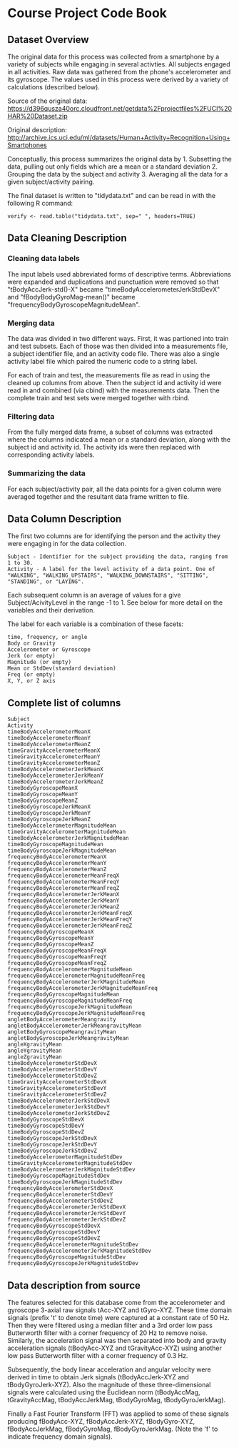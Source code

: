 Course Project Code Book
========================



Dataset Overview
----
The original data for this process was collected from a smartphone by a variety of subjects while engaging in several activties. All subjects engaged in all activities. Raw data was gathered from the phone's accelerometer and its gyroscope. The values used in this process were derived by a variety of calculations (described below).

Source of the original data: https://d396qusza40orc.cloudfront.net/getdata%2Fprojectfiles%2FUCI%20HAR%20Dataset.zip

Original description: http://archive.ics.uci.edu/ml/datasets/Human+Activity+Recognition+Using+Smartphones

Conceptually, this process summarizes the original data by 1. Subsetting the data, pulling out only fields which are a mean or a standard deviation 2. Grouping the data by the subject and activity 3. Averaging all the data for a given subject/activity pairing.

The final dataset is written to "tidydata.txt" and can be read in with the following R command:

    verify <- read.table("tidydata.txt", sep=" ", headers=TRUE)

Data Cleaning Description
----
### Cleaning data labels

The input labels used abbreviated forms of descriptive terms. Abbreviations were expanded and duplications and punctuation were removed so that "tBodyAccJerk-std()-X" became "timeBodyAccelerometerJerkStdDevX" and "fBodyBodyGyroMag-mean()" became "frequencyBodyGyroscopeMagnitudeMean".

### Merging data

The data was divided in two different ways. First, it was partioned into train and test subsets. Each of those was then divided into a measurements file, a subject identifier file, and an activity code file. There was also a single activity label file which paired the numeric code to a string label.

For each of train and test, the measurements file as read in using the cleaned up columns from above. Then the subject id and activity id were read in and combined (via cbind) with the measurements data. Then the complete train and test sets were merged together with rbind.

### Filtering data

From the fully merged data frame, a subset of columns was extracted where the columns indicated a mean or a standard deviation, along with the subject id and activity id. The activity ids were then replaced with corresponding activity labels.

### Summarizing the data

For each subject/activity pair, all the data points for a given column were averaged together and the resultant data frame written to file.

Data Column Description
----
The first two columns are for identifying the person and the activity they were engaging in for the data collection.

    Subject - Identifier for the subject providing the data, ranging from 1 to 30.
    Activity - A label for the level activity of a data point. One of "WALKING", "WALKING_UPSTAIRS", "WALKING_DOWNSTAIRS", "SITTING", "STANDING", or "LAYING".

Each subsequent column is an average of values for a give Subject/AcivityLevel in the range -1 to 1. See below for more detail on the variables and their derivation.

The label for each variable is a combination of these facets:

    time, frequency, or angle
    Body or Gravity
    Accelerometer or Gyroscope
    Jerk (or empty)
    Magnitude (or empty)
    Mean or StdDev(standard deviation)
    Freq (or empty)
    X, Y, or Z axis

Complete list of columns
----
    Subject
    Activity
    timeBodyAccelerometerMeanX
    timeBodyAccelerometerMeanY
    timeBodyAccelerometerMeanZ
    timeGravityAccelerometerMeanX
    timeGravityAccelerometerMeanY
    timeGravityAccelerometerMeanZ
    timeBodyAccelerometerJerkMeanX
    timeBodyAccelerometerJerkMeanY
    timeBodyAccelerometerJerkMeanZ
    timeBodyGyroscopeMeanX
    timeBodyGyroscopeMeanY
    timeBodyGyroscopeMeanZ
    timeBodyGyroscopeJerkMeanX
    timeBodyGyroscopeJerkMeanY
    timeBodyGyroscopeJerkMeanZ
    timeBodyAccelerometerMagnitudeMean
    timeGravityAccelerometerMagnitudeMean
    timeBodyAccelerometerJerkMagnitudeMean
    timeBodyGyroscopeMagnitudeMean
    timeBodyGyroscopeJerkMagnitudeMean
    frequencyBodyAccelerometerMeanX
    frequencyBodyAccelerometerMeanY
    frequencyBodyAccelerometerMeanZ
    frequencyBodyAccelerometerMeanFreqX
    frequencyBodyAccelerometerMeanFreqY
    frequencyBodyAccelerometerMeanFreqZ
    frequencyBodyAccelerometerJerkMeanX
    frequencyBodyAccelerometerJerkMeanY
    frequencyBodyAccelerometerJerkMeanZ
    frequencyBodyAccelerometerJerkMeanFreqX
    frequencyBodyAccelerometerJerkMeanFreqY
    frequencyBodyAccelerometerJerkMeanFreqZ
    frequencyBodyGyroscopeMeanX
    frequencyBodyGyroscopeMeanY
    frequencyBodyGyroscopeMeanZ
    frequencyBodyGyroscopeMeanFreqX
    frequencyBodyGyroscopeMeanFreqY
    frequencyBodyGyroscopeMeanFreqZ
    frequencyBodyAccelerometerMagnitudeMean
    frequencyBodyAccelerometerMagnitudeMeanFreq
    frequencyBodyAccelerometerJerkMagnitudeMean
    frequencyBodyAccelerometerJerkMagnitudeMeanFreq
    frequencyBodyGyroscopeMagnitudeMean
    frequencyBodyGyroscopeMagnitudeMeanFreq
    frequencyBodyGyroscopeJerkMagnitudeMean
    frequencyBodyGyroscopeJerkMagnitudeMeanFreq
    angletBodyAccelerometerMeangravity
    angletBodyAccelerometerJerkMeangravityMean
    angletBodyGyroscopeMeangravityMean
    angletBodyGyroscopeJerkMeangravityMean
    angleXgravityMean
    angleYgravityMean
    angleZgravityMean
    timeBodyAccelerometerStdDevX
    timeBodyAccelerometerStdDevY
    timeBodyAccelerometerStdDevZ
    timeGravityAccelerometerStdDevX
    timeGravityAccelerometerStdDevY
    timeGravityAccelerometerStdDevZ
    timeBodyAccelerometerJerkStdDevX
    timeBodyAccelerometerJerkStdDevY
    timeBodyAccelerometerJerkStdDevZ
    timeBodyGyroscopeStdDevX
    timeBodyGyroscopeStdDevY
    timeBodyGyroscopeStdDevZ
    timeBodyGyroscopeJerkStdDevX
    timeBodyGyroscopeJerkStdDevY
    timeBodyGyroscopeJerkStdDevZ
    timeBodyAccelerometerMagnitudeStdDev
    timeGravityAccelerometerMagnitudeStdDev
    timeBodyAccelerometerJerkMagnitudeStdDev
    timeBodyGyroscopeMagnitudeStdDev
    timeBodyGyroscopeJerkMagnitudeStdDev
    frequencyBodyAccelerometerStdDevX
    frequencyBodyAccelerometerStdDevY
    frequencyBodyAccelerometerStdDevZ
    frequencyBodyAccelerometerJerkStdDevX
    frequencyBodyAccelerometerJerkStdDevY
    frequencyBodyAccelerometerJerkStdDevZ
    frequencyBodyGyroscopeStdDevX
    frequencyBodyGyroscopeStdDevY
    frequencyBodyGyroscopeStdDevZ
    frequencyBodyAccelerometerMagnitudeStdDev
    frequencyBodyAccelerometerJerkMagnitudeStdDev
    frequencyBodyGyroscopeMagnitudeStdDev
    frequencyBodyGyroscopeJerkMagnitudeStdDev

Data description from source
----
The features selected for this database come from the accelerometer and gyroscope 3-axial raw signals tAcc-XYZ and tGyro-XYZ. These time domain signals (prefix 't' to denote time) were captured at a constant rate of 50 Hz. Then they were filtered using a median filter and a 3rd order low pass Butterworth filter with a corner frequency of 20 Hz to remove noise. Similarly, the acceleration signal was then separated into body and gravity acceleration signals (tBodyAcc-XYZ and tGravityAcc-XYZ) using another low pass Butterworth filter with a corner frequency of 0.3 Hz.

Subsequently, the body linear acceleration and angular velocity were derived in time to obtain Jerk signals (tBodyAccJerk-XYZ and tBodyGyroJerk-XYZ). Also the magnitude of these three-dimensional signals were calculated using the Euclidean norm (tBodyAccMag, tGravityAccMag, tBodyAccJerkMag, tBodyGyroMag, tBodyGyroJerkMag).

Finally a Fast Fourier Transform (FFT) was applied to some of these signals producing fBodyAcc-XYZ, fBodyAccJerk-XYZ, fBodyGyro-XYZ, fBodyAccJerkMag, fBodyGyroMag, fBodyGyroJerkMag. (Note the 'f' to indicate frequency domain signals).
